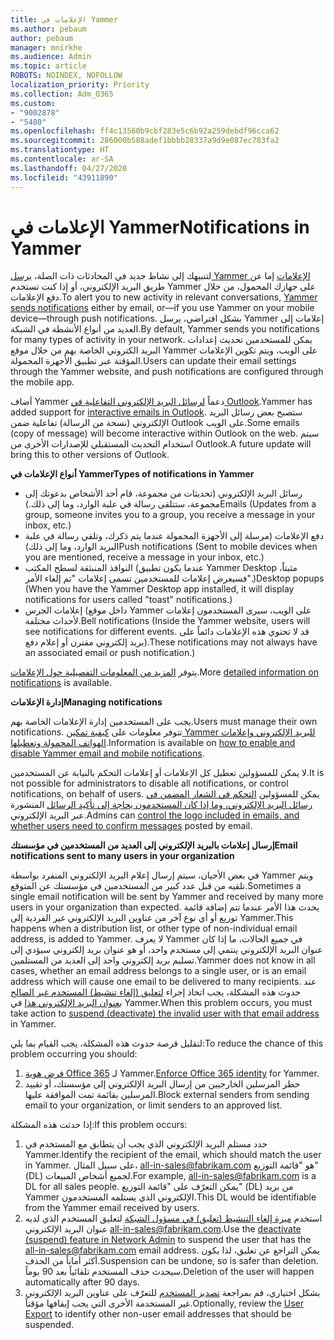 ```yaml
---
title: الإعلامات في Yammer
ms.author: pebaum
author: pebaum
manager: mnirkhe
ms.audience: Admin
ms.topic: article
ROBOTS: NOINDEX, NOFOLLOW
localization_priority: Priority
ms.collection: Adm_O365
ms.custom:
- "9002878"
- "5480"
ms.openlocfilehash: ff4c13560b9cbf283e5c6b92a259debdf96cca62
ms.sourcegitcommit: 286000b588adef1bbbb28337a9d9e087ec783fa2
ms.translationtype: HT
ms.contentlocale: ar-SA
ms.lasthandoff: 04/27/2020
ms.locfileid: "43911890"
---
```

# <a name="notifications-in-yammer"></a><span data-ttu-id="8baf7-102">الإعلامات في Yammer</span><span class="sxs-lookup"><span data-stu-id="8baf7-102">Notifications in Yammer</span></span>

<span data-ttu-id="8baf7-103">لتنبيهك إلى نشاط جديد في المحادثات ذات الصلة، [يرسل Yammer الإعلامات](https://support.microsoft.com/en-gb/office/enable-or-disable-yammer-email-and-phone-notifications-93e530e0-189f-4768-8f28-7683d48cc996) إما عن طريق البريد الإلكتروني، أو إذا كنت تستخدم Yammer على جهازك المحمول، من خلال دفع الإعلامات.</span><span class="sxs-lookup"><span data-stu-id="8baf7-103">To alert you to new activity in relevant conversations, [Yammer sends notifications](https://support.microsoft.com/en-gb/office/enable-or-disable-yammer-email-and-phone-notifications-93e530e0-189f-4768-8f28-7683d48cc996) either by email, or—if you use Yammer on your mobile device—through push notifications.</span></span> <span data-ttu-id="8baf7-104">بشكل افتراضي، يرسل Yammer إعلامات إلى العديد من أنواع الأنشطة في الشبكة.</span><span class="sxs-lookup"><span data-stu-id="8baf7-104">By default, Yammer sends you notifications for many types of activity in your network.</span></span> <span data-ttu-id="8baf7-105">يمكن للمستخدمين تحديث إعدادات البريد الكتروني الخاصة بهم من خلال موقع Yammer على الويب، ويتم تكوين الإعلامات المؤقتة عبر تطبيق الأجهزة المحمولة.</span><span class="sxs-lookup"><span data-stu-id="8baf7-105">Users can update their email settings through the Yammer website, and push notifications are configured through the mobile app.</span></span> 

<span data-ttu-id="8baf7-106">أضاف Yammer دعماً [لرسائل البريد الإلكتروني التفاعلية في Outlook](https://techcommunity.microsoft.com/t5/outlook-blog/interactive-yammer-emails-in-outlook-on-the-web-are-here/ba-p/1209420).</span><span class="sxs-lookup"><span data-stu-id="8baf7-106">Yammer has added support for [interactive emails in Outlook](https://techcommunity.microsoft.com/t5/outlook-blog/interactive-yammer-emails-in-outlook-on-the-web-are-here/ba-p/1209420).</span></span> <span data-ttu-id="8baf7-107">ستصبح بعض رسائل البريد الإلكتروني (نسخة من الرسالة) تفاعلية ضمن Outlook على الويب.</span><span class="sxs-lookup"><span data-stu-id="8baf7-107">Some emails (copy of message) will become interactive within Outlook on the web.</span></span> <span data-ttu-id="8baf7-108">سيتم استخدام التحديث المستقبلي للإصدارات الأخرى من Outlook.</span><span class="sxs-lookup"><span data-stu-id="8baf7-108">A future update will bring this to other versions of Outlook.</span></span>

<span data-ttu-id="8baf7-109">**أنواع الإعلامات في Yammer**</span><span class="sxs-lookup"><span data-stu-id="8baf7-109">**Types of notifications in Yammer**</span></span>

- <span data-ttu-id="8baf7-110">رسائل البريد الإلكتروني (تحديثات من مجموعة، قام أحد الأشخاص بدعوتك إلى مجموعة، ستتلقى رسالة في علبة الوارد، وما إلى ذلك.)</span><span class="sxs-lookup"><span data-stu-id="8baf7-110">Emails (Updates from a group, someone invites you to a group, you receive a message in your inbox, etc.)</span></span>
- <span data-ttu-id="8baf7-111">دفع الإعلامات (مرسلة إلى الأجهزة المحمولة عندما يتم ذكرك، وتلقي رسالة في علبة البريد الوارد، وما إلى ذلك)</span><span class="sxs-lookup"><span data-stu-id="8baf7-111">Push notifications (Sent to mobile devices when you are mentioned, receive a message in your inbox, etc.)</span></span>
- <span data-ttu-id="8baf7-112">النوافذ المنبثقة لسطح المكتب (عندما يكون تطبيق Yammer Desktop مثبتاً، فسيعرض إعلامات للمستخدمين تسمى إعلامات "تم إلغاء الأمر".)</span><span class="sxs-lookup"><span data-stu-id="8baf7-112">Desktop popups (When you have the Yammer Desktop app installed, it will display notifications for users called "toast" notifications.)</span></span>
- <span data-ttu-id="8baf7-113">إعلامات الجرس (داخل موقع Yammer على الويب، سيرى المستخدمون إعلامات لأحداث مختلفة.</span><span class="sxs-lookup"><span data-stu-id="8baf7-113">Bell notifications (Inside the Yammer website, users will see notifications for different events.</span></span> <span data-ttu-id="8baf7-114">قد لا تحتوي هذه الإعلامات دائماً على بريد إلكتروني مقترن أو إعلام دفع).</span><span class="sxs-lookup"><span data-stu-id="8baf7-114">These notifications may not always have an associated email or push notification.)</span></span>

<span data-ttu-id="8baf7-115">يتوفر [المزيد من المعلومات التفصيلية حول الإعلامات](https://support.microsoft.com/en-gb/office/enable-or-disable-yammer-email-and-phone-notifications-93e530e0-189f-4768-8f28-7683d48cc996).</span><span class="sxs-lookup"><span data-stu-id="8baf7-115">More [detailed information on notifications](https://support.microsoft.com/en-gb/office/enable-or-disable-yammer-email-and-phone-notifications-93e530e0-189f-4768-8f28-7683d48cc996) is available.</span></span>

<span data-ttu-id="8baf7-116">**إدارة الإعلامات**</span><span class="sxs-lookup"><span data-stu-id="8baf7-116">**Managing notifications**</span></span>

<span data-ttu-id="8baf7-117">يجب على المستخدمين إدارة الإعلامات الخاصة بهم.</span><span class="sxs-lookup"><span data-stu-id="8baf7-117">Users must manage their own notifications.</span></span> <span data-ttu-id="8baf7-118">تتوفر معلومات على [كيفية تمكين Yammer للبريد الإلكتروني وإعلامات الهواتف المحمولة وتعطيلها](https://support.microsoft.com/en-gb/office/enable-or-disable-yammer-email-and-phone-notifications-93e530e0-189f-4768-8f28-7683d48cc996).</span><span class="sxs-lookup"><span data-stu-id="8baf7-118">Information is available on [how to enable and disable Yammer email and mobile notifications](https://support.microsoft.com/en-gb/office/enable-or-disable-yammer-email-and-phone-notifications-93e530e0-189f-4768-8f28-7683d48cc996).</span></span> 

<span data-ttu-id="8baf7-119">لا يمكن للمسؤولين تعطيل كل الإعلامات أو إعلامات التحكم بالنيابة عن المستخدمين.</span><span class="sxs-lookup"><span data-stu-id="8baf7-119">It is not possible for administrators to disable all notifications, or control notifications, on behalf of users.</span></span> <span data-ttu-id="8baf7-120">يمكن للمسؤولين [التحكم في الشعار المضمن في رسائل البريد الإلكتروني، وما إذا كان المستخدمون بحاجة إلى تأكيد الرسائل](https://docs.microsoft.com/yammer/configure-your-yammer-network/configure-email-and-yammer) المنشورة عبر البريد الإلكتروني.</span><span class="sxs-lookup"><span data-stu-id="8baf7-120">Admins can [control the logo included in emails, and whether users need to confirm messages](https://docs.microsoft.com/yammer/configure-your-yammer-network/configure-email-and-yammer) posted by email.</span></span>

<span data-ttu-id="8baf7-121">**إرسال إعلامات بالبريد الإلكتروني إلى العديد من المستخدمين في مؤسستك**</span><span class="sxs-lookup"><span data-stu-id="8baf7-121">**Email notifications sent to many users in your organization**</span></span>

<span data-ttu-id="8baf7-122">في بعض الأحيان، سيتم إرسال إعلام البريد الإلكتروني المنفرد بواسطة Yammer ويتم تلقيه من قبل عدد كبير من المستخدمين في مؤسستك عن المتوقع.</span><span class="sxs-lookup"><span data-stu-id="8baf7-122">Sometimes a single email notification will be sent by Yammer and received by many more users in your organization than expected.</span></span> <span data-ttu-id="8baf7-123">يحدث هذا الأمر عندما تتم إضافة قائمة توزيع أو أي نوع آخر من عناوين البريد الإلكتروني غير الفردية إلى Yammer.</span><span class="sxs-lookup"><span data-stu-id="8baf7-123">This happens when a distribution list, or other type of non-individual email address, is added to Yammer.</span></span> <span data-ttu-id="8baf7-124">لا يعرف Yammer في جميع الحالات، ما إذا كان عنوان البريد الإلكتروني ينتمي إلى مستخدم واحد، أو هو عنوان بريد إلكتروني سيؤدي إلى تسليم بريد إلكتروني واحد إلى العديد من المستلمين.</span><span class="sxs-lookup"><span data-stu-id="8baf7-124">Yammer does not know in all cases, whether an email address belongs to a single user, or is an email address which will cause one email to be delivered to many recipients.</span></span> <span data-ttu-id="8baf7-125">عند حدوث هذه المشكلة، يجب اتخاذ إجراء [لتعليق (إلغاء تنشيط) المستخدم غير الصالح بعنوان البريد الإلكتروني هذا](https://docs.microsoft.com/yammer/manage-yammer-users/add-block-or-remove-users#remove-users) في Yammer.</span><span class="sxs-lookup"><span data-stu-id="8baf7-125">When this problem occurs, you must take action to [suspend (deactivate) the invalid user with that email address](https://docs.microsoft.com/yammer/manage-yammer-users/add-block-or-remove-users#remove-users) in Yammer.</span></span> 

<span data-ttu-id="8baf7-126">لتقليل فرصة حدوث هذه المشكلة، يجب القيام بما يلي:</span><span class="sxs-lookup"><span data-stu-id="8baf7-126">To reduce the chance of this problem occurring you should:</span></span>

1. <span data-ttu-id="8baf7-127">[فرض هوية Office 365](https://docs.microsoft.com/yammer/configure-your-yammer-network/enforce-office-365-identity) لـ Yammer.</span><span class="sxs-lookup"><span data-stu-id="8baf7-127">[Enforce Office 365 identity](https://docs.microsoft.com/yammer/configure-your-yammer-network/enforce-office-365-identity) for Yammer.</span></span>
2. <span data-ttu-id="8baf7-128">حظر المرسلين الخارجيين من إرسال البريد الإلكتروني إلى مؤسستك، أو تقييد المرسلين بقائمة تمت الموافقة عليها.</span><span class="sxs-lookup"><span data-stu-id="8baf7-128">Block external senders from sending email to your organization, or limit senders to an approved list.</span></span>

<span data-ttu-id="8baf7-129">إذا حدثت هذه المشكلة:</span><span class="sxs-lookup"><span data-stu-id="8baf7-129">If this problem occurs:</span></span>

1. <span data-ttu-id="8baf7-130">حدد مستلم البريد الإلكتروني الذي يجب أن يتطابق مع المستخدم في Yammer.</span><span class="sxs-lookup"><span data-stu-id="8baf7-130">Identify the recipient of the email, which should match the user in Yammer.</span></span> <span data-ttu-id="8baf7-131">على سبيل المثال، all-in-sales@fabrikam.com هو "قائمة التوزيع" (DL) لجميع أشخاص المبيعات.</span><span class="sxs-lookup"><span data-stu-id="8baf7-131">For example, all-in-sales@fabrikam.com is a DL for all sales people.</span></span> <span data-ttu-id="8baf7-132">يمكن التعرّف على "قائمة التوزيع" (DL) من بريد Yammer الإلكتروني الذي يستلمه المستخدمون.</span><span class="sxs-lookup"><span data-stu-id="8baf7-132">This DL would be identifiable from the Yammer email received by users.</span></span>
2. <span data-ttu-id="8baf7-133">استخدم [ميزة إلغاء التنشيط (تعليق) في مسؤول الشبكة](https://docs.microsoft.com/yammer/manage-yammer-users/add-block-or-remove-users#remove-users) لتعليق المستخدم الذي لديه عنوان البريد الإلكتروني all-in-sales@fabrikam.com.</span><span class="sxs-lookup"><span data-stu-id="8baf7-133">Use the [deactivate (suspend) feature in Network Admin](https://docs.microsoft.com/yammer/manage-yammer-users/add-block-or-remove-users#remove-users) to suspend the user that has the all-in-sales@fabrikam.com email address.</span></span> <span data-ttu-id="8baf7-134">يمكن التراجع عن تعليق، لذا يكون أكثر أماناً من الحذف.</span><span class="sxs-lookup"><span data-stu-id="8baf7-134">Suspension can be undone, so is safer than deletion.</span></span> <span data-ttu-id="8baf7-135">سيحدث حذف المستخدم تلقائياً بعد 90 يوماً.</span><span class="sxs-lookup"><span data-stu-id="8baf7-135">Deletion of the user will happen automatically after 90 days.</span></span>
3. <span data-ttu-id="8baf7-136">بشكل اختياري، قم بمراجعة [تصدير المستخدم](https://docs.microsoft.com/yammer/manage-security-and-compliance/export-yammer-enterprise-data#ExportUsers) للتعرّف على عناوين البريد الإلكتروني غير المستخدمة الأخرى التي يجب إيقافها مؤقتاً.</span><span class="sxs-lookup"><span data-stu-id="8baf7-136">Optionally, review the [User Export](https://docs.microsoft.com/yammer/manage-security-and-compliance/export-yammer-enterprise-data#ExportUsers) to identify other non-user email addresses that should be suspended.</span></span>
